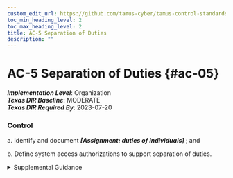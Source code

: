```yaml
---
custom_edit_url: https://github.com/tamus-cyber/tamus-control-standards/tree/main/content/tamus.edu/TAMUS_profile.yaml
toc_min_heading_level: 2
toc_max_heading_level: 2
title: AC-5 Separation of Duties
description: ""
---
```


# AC-5 Separation of Duties {#ac-05}

_**Implementation Level**_: Organization\
_**Texas DIR Baseline**_: MODERATE\
_**Texas DIR Required By**_: 2023-07-20

### Control



a. Identify and document <strong title="ac-05_odp"> <em>[Assignment: duties of individuals]</em> </strong> ; and

b. Define system access authorizations to support separation of duties.


<details><summary>Supplemental Guidance</summary>Separation of duties addresses the potential for abuse of authorized privileges and helps to reduce the risk of malevolent activity without collusion. Separation of duties includes dividing mission or business functions and support functions among different individuals or roles, conducting system support functions with different individuals, and ensuring that security personnel who administer access control functions do not also administer audit functions. Because separation of duty violations can span systems and application domains, organizations consider the entirety of systems and system components when developing policy on separation of duties. Separation of duties is enforced through the account management activities in [AC-2](/catalog/ac/ac-02) , access control mechanisms in [AC-3](/catalog/ac/ac-03) , and identity management activities in [IA-2](/catalog/ia/ia-02), [IA-4](/catalog/ia/ia-04) , and [IA-12](/catalog/ia/ia-12).</details>
